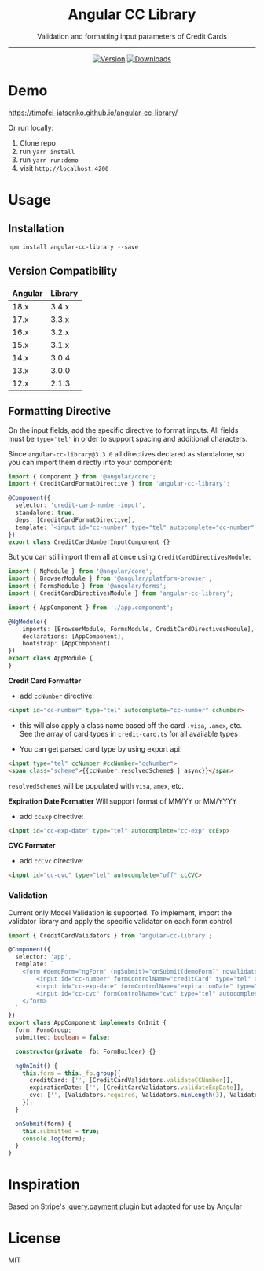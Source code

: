 <div align="center">
<h1>Angular CC Library</h1>

Validation and formatting input parameters of Credit Cards

<hr />

[![Version][badge-version]][package]
[![Downloads][badge-downloads]][package]

</div>

# Demo

https://timofei-iatsenko.github.io/angular-cc-library/

Or run locally:

1. Clone repo
2. run `yarn install`
3. run `yarn run:demo`
4. visit `http://localhost:4200`

# Usage

## Installation
```shell
npm install angular-cc-library --save
```

## Version Compatibility

| Angular | Library |
|---------|---------|
| 18.x    | 3.4.x   |
| 17.x    | 3.3.x   |
| 16.x    | 3.2.x   |
| 15.x    | 3.1.x   |
| 14.x    | 3.0.4   |
| 13.x    | 3.0.0   |
| 12.x    | 2.1.3   |


## Formatting Directive
On the input fields, add the specific directive to format inputs.
All fields must be `type='tel'` in order to support spacing and additional characters.

Since `angular-cc-library@3.3.0` all directives declared as standalone, 
so you can import them directly into your component:

```typescript
import { Component } from '@angular/core';
import { CreditCardFormatDirective } from 'angular-cc-library';

@Component({
  selector: 'credit-card-number-input',
  standalone: true,
  deps: [CreditCardFormatDirective],
  template: `<input id="cc-number" type="tel" autocomplete="cc-number" ccNumber>`
})
export class CreditCardNumberInputComponent {}
```

But you can still import them all at once using `CreditCardDirectivesModule`:

```typescript
import { NgModule } from '@angular/core';
import { BrowserModule } from '@angular/platform-browser';
import { FormsModule } from '@angular/forms';
import { CreditCardDirectivesModule } from 'angular-cc-library';

import { AppComponent } from './app.component';

@NgModule({
    imports: [BrowserModule, FormsModule, CreditCardDirectivesModule],
    declarations: [AppComponent],
    bootstrap: [AppComponent]
})
export class AppModule {
}
```

**Credit Card Formatter**
* add `ccNumber` directive:
```html
<input id="cc-number" type="tel" autocomplete="cc-number" ccNumber>
```
* this will also apply a class name based off the card `.visa`, `.amex`, etc. See the array of card types in `credit-card.ts` for all available types

* You can get parsed card type by using export api: 

```html
<input type="tel" ccNumber #ccNumber="ccNumber">
<span class="scheme">{{ccNumber.resolvedScheme$ | async}}</span>
```

`resolvedScheme$` will be populated with `visa`, `amex`, etc.


**Expiration Date Formatter**
Will support format of MM/YY or MM/YYYY
* add `ccExp` directive:
```html
<input id="cc-exp-date" type="tel" autocomplete="cc-exp" ccExp>
```

**CVC Formater**
* add `ccCvc` directive:
```html
<input id="cc-cvc" type="tel" autocomplete="off" ccCVC>
```

### Validation
Current only Model Validation is supported.
To implement, import the validator library and apply the specific validator on each form control

```typescript
import { CreditCardValidators } from 'angular-cc-library';

@Component({
  selector: 'app',
  template: `
    <form #demoForm="ngForm" (ngSubmit)="onSubmit(demoForm)" novalidate>
        <input id="cc-number" formControlName="creditCard" type="tel" autocomplete="cc-number" ccNumber>
        <input id="cc-exp-date" formControlName="expirationDate" type="tel" autocomplete="cc-exp" ccExp>
        <input id="cc-cvc" formControlName="cvc" type="tel" autocomplete="off" ccCvc>
    </form>
  `
})
export class AppComponent implements OnInit {
  form: FormGroup;
  submitted: boolean = false;

  constructor(private _fb: FormBuilder) {}

  ngOnInit() {
    this.form = this._fb.group({
      creditCard: ['', [CreditCardValidators.validateCCNumber]],
      expirationDate: ['', [CreditCardValidators.validateExpDate]],
      cvc: ['', [Validators.required, Validators.minLength(3), Validators.maxLength(4)]] 
    });
  }

  onSubmit(form) {
    this.submitted = true;
    console.log(form);
  }
}
```

# Inspiration

Based on Stripe's [jquery.payment](https://github.com/stripe/jquery.payment) plugin but adapted for use by Angular

# License

MIT

[badge-downloads]: https://img.shields.io/npm/dw/angular-cc-library.svg
[badge-version]: https://img.shields.io/npm/v/angular-cc-library.svg
[package]: https://www.npmjs.com/package/angular-cc-library
